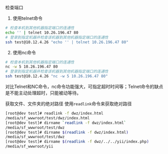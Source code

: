 检查端口
1. 使用telnet命令
```bash
# 检查本机到其他机器指定端口的连通性
echo '' | telnet 10.26.196.47 80
# 登录到指定机器并检查该机器到其他机器指定端口的连通性
ssh test@10.12.4.26 "echo '' | telnet 10.26.196.47 80"
```
2. 使用nc命令
```bash
# 检查本机到其他机器指定端口的连通性
nc -w 5 10.26.196.47 80
# 登录到指定机器并检查该机器到其他机器指定端口的连通性
ssh test@10.12.4.26 "nc -w 5 10.26.196.47 80"
```
对比Telnet和NC命令，nc命令功能强大，可指定超时时间等；Telnet命令的缺点是不能主动处理超时，只能被动等待。

获取文件、文件夹的绝对路径
使用`readlink`命令来获取绝对路径
```bash
[root@dev test]# readlink -f dwz/index.html
/media/sf_wwwroot/test/dwz/index.html
[root@dev test]# dirname `readlink -f dwz/index.html`
/media/sf_wwwroot/test/dwz
[root@dev test]# dirname $(readlink -f dwz/index.html)
/media/sf_wwwroot/test/dwz
[root@dev test]# dirname $(readlink -f dwz/../../yii/index.php)
/media/sf_wwwroot/yii
```
